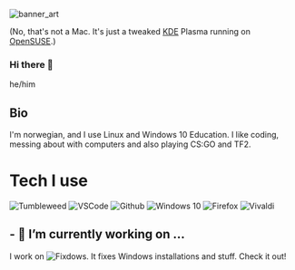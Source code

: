 ![banner_art](https://github.com/Oxygemo/Oxygemo/blob/master/kool.png)

(No, that's not a Mac. It's just a tweaked [KDE](https://kde.org) Plasma running on [OpenSUSE](https://opensuse.org).)

### Hi there 👋

he/him

## Bio
I'm norwegian, and I use Linux and Windows 10 Education. I like coding, messing about with computers and also playing CS:GO and TF2.

# Tech I use
![Tumbleweed](https://img.shields.io/static/v1?label=openSUSE&message=Tumbleweed&style=for-the-badge&color=73BA25&logo=openSUSE)
![VSCode](https://img.shields.io/static/v1?label=VSCode&message=1.52.1&style=for-the-badge&color=0000FF&logo=Visual-Studio-Code)
![Github](https://img.shields.io/static/v1?label=GitHub&message=Oxygemo&color=181717&style=for-the-badge&logo=github)
![Windows 10](https://img.shields.io/static/v1?label=Windows%2010&message=20H2&style=for-the-badge&color=0078D6&logo=Windows)
![Firefox](https://www.shields.io/badge/Firefox-Stable-FF9500?logo=firefox&style=for-the-badge)
![Vivaldi](https://www.shields.io/badge/Vivaldi-Stable-EF3939?logo=vivaldi&style=for-the-badge)

## - 🔭 I’m currently working on ...
I work on ![Fixdows](https://github.com/terrific-tea/Fixdows). It fixes Windows installations and stuff. Check it out!


<!--
**Oxygemo/Oxygemo** is a ✨ _special_ ✨ repository because its `README.md` (this file) appears on your GitHub profile.

Here are some ideas to get you started:

- 🔭 I’m currently working on ...
- 🌱 I’m currently learning ...
- 👯 I’m looking to collaborate on ...
- 🤔 I’m looking for help with ...
- 💬 Ask me about ...
- 📫 How to reach me: ...
- 😄 Pronouns: ...
- ⚡ Fun fact: ...
-->
